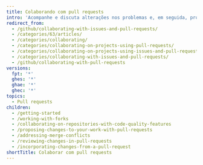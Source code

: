 ```yaml
---
title: Colaborando com pull requests
intro: 'Acompanhe e discuta alterações nos problemas e, em seguida, proponha e revise alterações em pull requests.'
redirect_from:
  - /github/collaborating-with-issues-and-pull-requests/
  - /categories/63/articles/
  - /categories/collaborating/
  - /categories/collaborating-on-projects-using-pull-requests/
  - /categories/collaborating-on-projects-using-issues-and-pull-requests/
  - /categories/collaborating-with-issues-and-pull-requests/
  - /github/collaborating-with-pull-requests
versions:
  fpt: '*'
  ghes: '*'
  ghae: '*'
  ghec: '*'
topics:
  - Pull requests
children:
  - /getting-started
  - /working-with-forks
  - /collaborating-on-repositories-with-code-quality-features
  - /proposing-changes-to-your-work-with-pull-requests
  - /addressing-merge-conflicts
  - /reviewing-changes-in-pull-requests
  - /incorporating-changes-from-a-pull-request
shortTitle: Colaborar com pull requests
---
```


